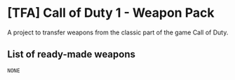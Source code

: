 # [TFA] Call of Duty 1 - Weapon Pack

A project to transfer weapons from the classic part of the game Call of Duty.

## List of ready-made weapons

  ```
NONE
  ```
